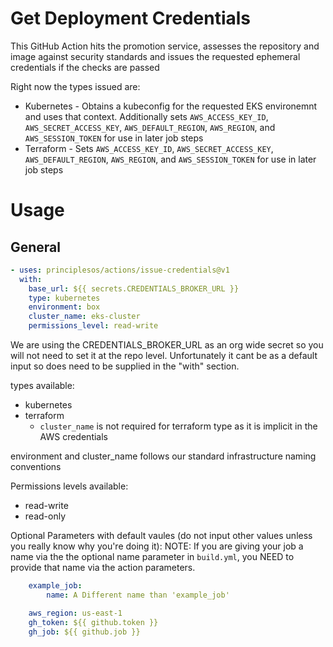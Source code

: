 # Get Deployment Credentials

This GitHub Action hits the promotion service, assesses the repository and image against security standards and issues the requested ephemeral credentials if the checks are passed

Right now the types issued are:
* Kubernetes - Obtains a kubeconfig for the requested EKS environemnt and uses that context. Additionally sets `AWS_ACCESS_KEY_ID`, `AWS_SECRET_ACCESS_KEY`, `AWS_DEFAULT_REGION`, `AWS_REGION`, and `AWS_SESSION_TOKEN` for use in later job steps
* Terraform - Sets `AWS_ACCESS_KEY_ID`, `AWS_SECRET_ACCESS_KEY`, `AWS_DEFAULT_REGION`, `AWS_REGION`, and `AWS_SESSION_TOKEN` for use in later job steps

# Usage
## General

```yml
- uses: principlesos/actions/issue-credentials@v1
  with:
    base_url: ${{ secrets.CREDENTIALS_BROKER_URL }}
    type: kubernetes
    environment: box
    cluster_name: eks-cluster
    permissions_level: read-write
```
We are using the CREDENTIALS_BROKER_URL as an org wide secret so you will not need to set it at the repo level.
Unfortunately it cant be as a default input so does need to be supplied in the "with" section.

types available:
* kubernetes
* terraform
    * `cluster_name` is not required for terraform type as it is implicit in the AWS credentials

environment and cluster_name follows our standard infrastructure naming conventions

Permissions levels available:
* read-write
* read-only

Optional Parameters with default vaules (do not input other values unless you really know why you're doing it):
NOTE: If you are giving your job a name via the the optional name parameter in `build.yml`, you NEED to provide that name via the action parameters.
```yml
    example_job:
        name: A Different name than 'example_job'
```

```yml
    aws_region: us-east-1
    gh_token: ${{ github.token }}
    gh_job: ${{ github.job }}
```
